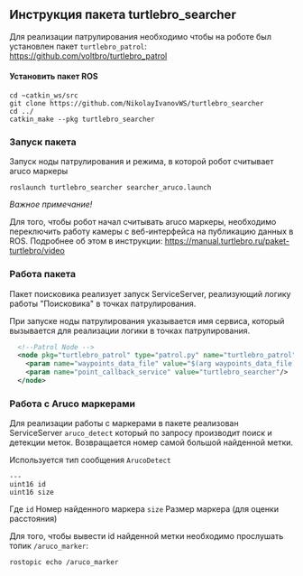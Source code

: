 ## Инструкция пакета turtlebro_searcher

Для реализации патрулирования необходимо чтобы на роботе был установлен пакет ```turtlebro_patrol```:
https://github.com/voltbro/turtlebro_patrol

#### Установить пакет ROS 

```
cd ~catkin_ws/src
git clone https://github.com/NikolayIvanovWS/turtlebro_searcher
cd ../
catkin_make --pkg turtlebro_searcher
```

### Запуск пакета

Запуск ноды патрулирования и режима, в которой робот считывает aruco маркеры
```
roslaunch turtlebro_searcher searcher_aruco.launch
```
_Важное примечание!_

Для того, чтобы робот начал считывать aruco маркеры, необходимо переключить работу камеры с веб-интерфейса на публикацию данных в ROS. Подробнее об этом в инструкции: https://manual.turtlebro.ru/paket-turtlebro/video

### Работа пакета

Пакет поисковика реализует запуск ServiceServer, реализующий логику работы "Поисковика" в точках патрулирования.

При запуске ноды патрулирования указывается имя сервиса, который вызывается для реализации логики в точках патрулирования.

```xml
  <!--Patrol Node -->
  <node pkg="turtlebro_patrol" type="patrol.py" name="turtlebro_patrol" output="screen" required="true">
    <param name="waypoints_data_file" value="$(arg waypoints_data_file)"/>    
    <param name="point_callback_service" value="turtlebro_searcher"/>    
  </node>
```  

### Работа с Aruco маркерами

Для реализации работы с маркерами в пакете реализован ServiceServer ```aruco_detect``` который по запросу производит поиск и детекции меток. Возвращается номер самой большой найденной метки. 


Используется тип сообщения ```ArucoDetect```

```
---
uint16 id
uint16 size
```

Где 
`id` Номер найденного маркера
`size` Размер маркера (для оценки расстояния)

Для того, чтобы вывести id найденной метки необходимо прослушать топик ``` /aruco_marker ```:
```
rostopic echo /aruco_marker
```


